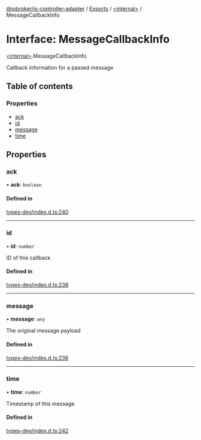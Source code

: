 [@iobroker/js-controller-adapter](../README.md) / [Exports](../modules.md) / [\<internal\>](../modules/internal_.md) / MessageCallbackInfo

# Interface: MessageCallbackInfo

[\<internal\>](../modules/internal_.md).MessageCallbackInfo

Callback information for a passed message

## Table of contents

### Properties

- [ack](internal_.MessageCallbackInfo.md#ack)
- [id](internal_.MessageCallbackInfo.md#id)
- [message](internal_.MessageCallbackInfo.md#message)
- [time](internal_.MessageCallbackInfo.md#time)

## Properties

### ack

• **ack**: `boolean`

#### Defined in

[types-dev/index.d.ts:240](https://github.com/ioBroker/ioBroker.js-controller/blob/04f0eac95/packages/types-dev/index.d.ts#L240)

___

### id

• **id**: `number`

ID of this callback

#### Defined in

[types-dev/index.d.ts:238](https://github.com/ioBroker/ioBroker.js-controller/blob/04f0eac95/packages/types-dev/index.d.ts#L238)

___

### message

• **message**: `any`

The original message payload

#### Defined in

[types-dev/index.d.ts:236](https://github.com/ioBroker/ioBroker.js-controller/blob/04f0eac95/packages/types-dev/index.d.ts#L236)

___

### time

• **time**: `number`

Timestamp of this message

#### Defined in

[types-dev/index.d.ts:242](https://github.com/ioBroker/ioBroker.js-controller/blob/04f0eac95/packages/types-dev/index.d.ts#L242)
